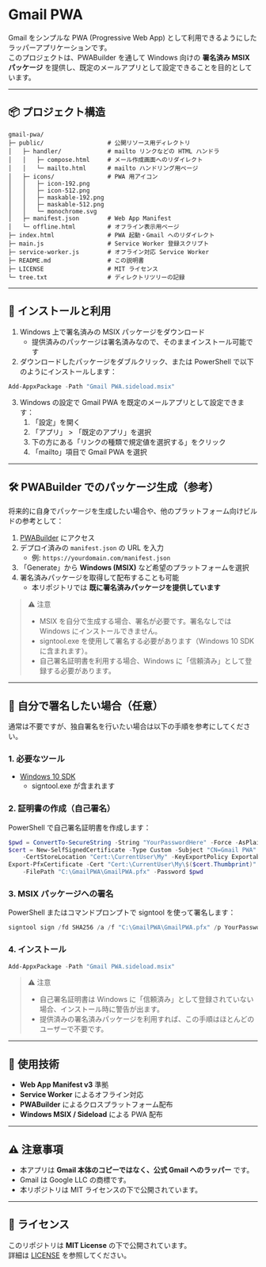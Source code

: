 # Gmail PWA

Gmail をシンプルな PWA (Progressive Web App) として利用できるようにしたラッパーアプリケーションです。  
このプロジェクトは、PWABuilder を通して Windows 向けの **署名済み MSIX パッケージ** を提供し、既定のメールアプリとして設定できることを目的としています。

---

## 📦 プロジェクト構造

```
gmail-pwa/
├─ public/                  # 公開リソース用ディレクトリ
│   ├─ handler/             # mailto リンクなどの HTML ハンドラ
│   │   ├─ compose.html     # メール作成画面へのリダイレクト
│   │   └─ mailto.html      # mailto ハンドリング用ページ
│   ├─ icons/               # PWA 用アイコン
│   │   ├─ icon-192.png
│   │   ├─ icon-512.png
│   │   ├─ maskable-192.png
│   │   ├─ maskable-512.png
│   │   └─ monochrome.svg
│   ├─ manifest.json        # Web App Manifest
│   └─ offline.html         # オフライン表示用ページ
├─ index.html               # PWA 起動・Gmail へのリダイレクト
├─ main.js                  # Service Worker 登録スクリプト
├─ service-worker.js        # オフライン対応 Service Worker
├─ README.md                # この説明書
├─ LICENSE                  # MIT ライセンス
└─ tree.txt                 # ディレクトリツリーの記録
```

---

## 🚀 インストールと利用

1. Windows 上で署名済みの MSIX パッケージをダウンロード  
   - 提供済みのパッケージは署名済みなので、そのままインストール可能です
2. ダウンロードしたパッケージをダブルクリック、または PowerShell で以下のようにインストールします：

```powershell
Add-AppxPackage -Path "Gmail PWA.sideload.msix"
```

3. Windows の設定で Gmail PWA を既定のメールアプリとして設定できます：
   1. 「設定」を開く  
   2. 「アプリ」 > 「既定のアプリ」を選択  
   3. 下の方にある「リンクの種類で規定値を選択する」をクリック  
   4. 「mailto」項目で Gmail PWA を選択

---

## 🛠 PWABuilder でのパッケージ生成（参考）

将来的に自身でパッケージを生成したい場合や、他のプラットフォーム向けビルドの参考として：

1. [PWABuilder](https://www.pwabuilder.com/) にアクセス  
2. デプロイ済みの `manifest.json` の URL を入力  
   - 例: `https://yourdomain.com/manifest.json`
3. 「Generate」から **Windows (MSIX)** など希望のプラットフォームを選択  
4. 署名済みパッケージを取得して配布することも可能  
   - 本リポジトリでは **既に署名済みパッケージを提供しています**

> ⚠️ 注意  
> - MSIX を自分で生成する場合、署名が必要です。署名なしでは Windows にインストールできません。  
> - signtool.exe を使用して署名する必要があります（Windows 10 SDK に含まれます）。  
> - 自己署名証明書を利用する場合、Windows に「信頼済み」として登録する必要があります。

---

## 🔏 自分で署名したい場合（任意）

通常は不要ですが、独自署名を行いたい場合は以下の手順を参考にしてください。

### 1. 必要なツール

- [Windows 10 SDK](https://developer.microsoft.com/en-us/windows/downloads/windows-10-sdk/)  
  - signtool.exe が含まれます

### 2. 証明書の作成（自己署名）

PowerShell で自己署名証明書を作成します：

```powershell
$pwd = ConvertTo-SecureString -String "YourPasswordHere" -Force -AsPlainText
$cert = New-SelfSignedCertificate -Type Custom -Subject "CN=Gmail PWA" `
    -CertStoreLocation "Cert:\CurrentUser\My" -KeyExportPolicy Exportable -KeySpec Signature
Export-PfxCertificate -Cert "Cert:\CurrentUser\My\$($cert.Thumbprint)" `
    -FilePath "C:\GmailPWA\GmailPWA.pfx" -Password $pwd
```

### 3. MSIX パッケージへの署名

PowerShell またはコマンドプロンプトで signtool を使って署名します：

```powershell
signtool sign /fd SHA256 /a /f "C:\GmailPWA\GmailPWA.pfx" /p YourPasswordHere "Gmail PWA.sideload.msix"
```

### 4. インストール

```powershell
Add-AppxPackage -Path "Gmail PWA.sideload.msix"
```

> ⚠️ 注意  
> - 自己署名証明書は Windows に「信頼済み」として登録されていない場合、インストール時に警告が出ます。  
> - 提供済みの署名済みパッケージを利用すれば、この手順はほとんどのユーザーで不要です。

---

## 📄 使用技術

- **Web App Manifest v3** 準拠  
- **Service Worker** によるオフライン対応  
- **PWABuilder** によるクロスプラットフォーム配布  
- **Windows MSIX / Sideload** による PWA 配布

---

## ⚠️ 注意事項

- 本アプリは **Gmail 本体のコピーではなく、公式 Gmail へのラッパー** です。  
- Gmail は Google LLC の商標です。  
- 本リポジトリは MIT ライセンスの下で公開されています。

---

## 📜 ライセンス

このリポジトリは **MIT License** の下で公開されています。  
詳細は [LICENSE](./LICENSE) を参照してください。
